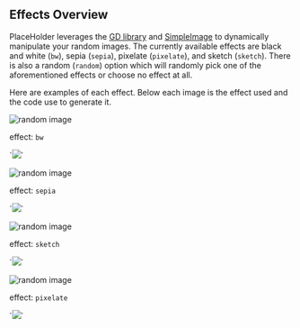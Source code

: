 ## Effects Overview ##

PlaceHolder leverages the [GD library] and [SimpleImage][] to dynamically manipulate your random images. The currently available effects are black and white (`bw`), sepia (`sepia`), pixelate (`pixelate`), and sketch (`sketch`). There is also a random (`random`) option which will randomly pick one of the aforementioned effects or choose no effect at all.

Here are examples of each effect. Below each image is the effect used and the code use to generate it.

<div class="row-fluid">
  <div class="span3">
  	<p><img src="/images/280-280-bw" alt="random image" class="img-polaroid"/></p>
    <p>effect: <code>bw</code></p>
    <p markdown="1">`<img src="/images/280-280-bw/">`</p>
  </div>
  <div class="span3">
  	<p><img src="/images/280-280-sepia" alt="random image" class="img-polaroid"></p>
  	<p>effect: <code>sepia</code></p>
  	<p markdown="1">`<img src="/images/280-280-sepia">`</p>
  </div>
  <div class="span3">
  	<p><img src="/images/280-280-sketch" alt="random image" class="img-polaroid"></p>
  	<p>effect: <code>sketch</code></p>
  	<p markdown="1">`<img src="/images/280-280-sketch">`</p>
  </div>
  <div class="span3">
  	<p><img src="/images/280-280-pixelate" alt="random image" class="img-polaroid"></p>
  	<p>effect: <code>pixelate</code></p>
  	<p markdown="1">`<img src="/images/280-280-pixelate">`</p>
  </div>
</div>

[SimpleImage]: https://github.com/seyDoggy/SimpleImage "SimpleImage"
[GD Library]: http://www.php.net/manual/en/book.image.php "GD Library"
